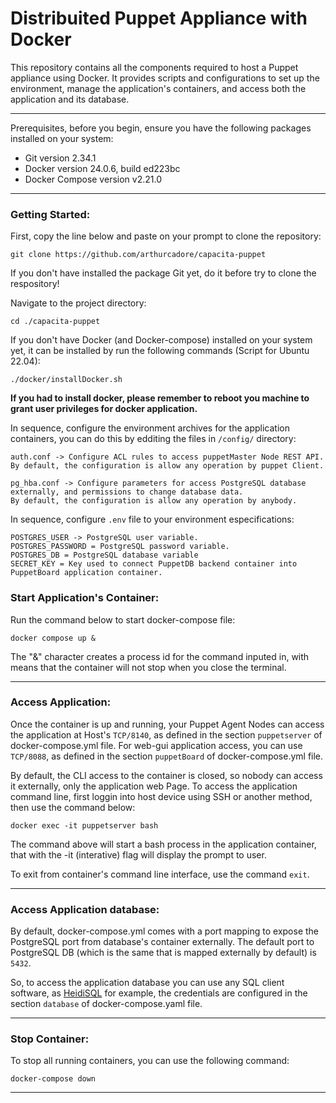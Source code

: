 # Distribuited Puppet Appliance with Docker

This repository contains all the components required to host a Puppet appliance using Docker. It provides scripts and configurations to set up the environment, manage the application's containers, and access both the application and its database.

---
Prerequisites, before you begin, ensure you have the following packages installed on your system:

- Git version 2.34.1
- Docker version 24.0.6, build ed223bc
- Docker Compose version v2.21.0

---
### Getting Started:

First, copy the line below and paste on your prompt to clone the repository:

```
git clone https://github.com/arthurcadore/capacita-puppet
```
If you don't have installed the package Git yet, do it before try to clone the respository!

Navigate to the project directory:

```
cd ./capacita-puppet
```

If you don't have Docker (and Docker-compose) installed on your system yet, it can be installed by run the following commands (Script for Ubuntu 22.04): 

```
./docker/installDocker.sh
```

**If you had to install docker, please remember to reboot you machine to grant user privileges for docker application.** 

In sequence, configure the environment archives for the application containers, you can do this by edditing the files in `/config/` directory: 

```
auth.conf -> Configure ACL rules to access puppetMaster Node REST API. 
By default, the configuration is allow any operation by puppet Client. 

pg_hba.conf -> Configure parameters for access PostgreSQL database externally, and permissions to change database data. 
By default, the configuration is allow any operation by anybody. 
```
In sequence, configure `.env` file to your environment especifications: 

```
POSTGRES_USER -> PostgreSQL user variable. 
POSTGRES_PASSWORD = PostgreSQL password variable. 
POSTGRES_DB = PostgreSQL database variable
SECRET_KEY = Key used to connect PuppetDB backend container into PuppetBoard application container. 
```

### Start Application's Container: 
Run the command below to start docker-compose file: 

```
docker compose up & 
```

The "&" character creates a process id for the command inputed in, with means that the container will not stop when you close the terminal. 

---

### Access Application:

Once the container is up and running, your Puppet Agent Nodes can access the application at Host's `TCP/8140`, as defined in the section `puppetserver` of docker-compose.yml file. For web-gui application access, you can use `TCP/8088`, as defined in the section `puppetBoard` of docker-compose.yml file. 

By default, the CLI access to the container is closed, so nobody can access it externally, only the application web Page.  To access the application command line, first loggin into host device using SSH or another method, then use the command below: 

```
docker exec -it puppetserver bash
```

The command above will start a bash process in the application container, that with the -it (interative) flag will display the prompt to user. 

To exit from container's command line interface, use the command `exit`.  

--- 

### Access Application database:

By default, docker-compose.yml comes with a port mapping to expose the PostgreSQL port from database's container externally. The default port to PostgreSQL DB (which is the same that is mapped externally by default) is `5432`.


So, to access the application database you can use any SQL client software, as [HeidiSQL](https://www.heidisql.com/) for example, the credentials are configured in the section `database` of docker-compose.yaml file. 

--- 
### Stop Container: 
To stop all running containers, you can use the following command:

```
docker-compose down
```

--- 



